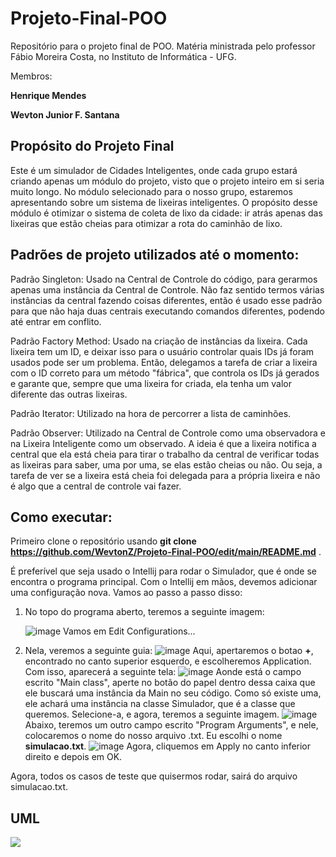 # Projeto-Final-POO
Repositório para o projeto final de POO. Matéria ministrada pelo professor Fábio Moreira Costa, no Instituto de Informática - UFG.

Membros: 

**Henrique Mendes**

**Wevton Junior F. Santana**

## Propósito do Projeto Final
Este é um simulador de Cidades Inteligentes, onde cada grupo estará criando apenas um módulo do projeto, visto que o projeto inteiro em si seria muito longo. No módulo selecionado para o nosso grupo, estaremos apresentando sobre um sistema de lixeiras inteligentes. O propósito desse módulo é otimizar o sistema de coleta de lixo da cidade: ir atrás apenas das lixeiras que estão cheias para otimizar a rota do caminhão de lixo.

## Padrões de projeto utilizados até o momento:
Padrão Singleton: Usado na Central de Controle do código, para gerarmos apenas uma instância da Central de Controle. Não faz sentido termos várias instâncias da central fazendo coisas diferentes, então é usado esse padrão para que não haja duas centrais executando comandos diferentes, podendo até entrar em conflito.

Padrão Factory Method: Usado na criação de instâncias da lixeira. Cada lixeira tem um ID, e deixar isso para o usuário controlar quais IDs já foram usados pode ser um problema. Então, delegamos a tarefa de criar a lixeira com o ID correto para um método "fábrica", que controla os IDs já gerados e garante que, sempre que uma lixeira for criada, ela tenha um valor diferente das outras lixeiras.

Padrão Iterator: Utilizado na hora de percorrer a lista de caminhões.

Padrão Observer: Utilizado na Central de Controle como uma observadora e na Lixeira Inteligente como um observado. A ideia é que a lixeira notifica a central que ela está cheia para tirar o trabalho da central de verificar todas as lixeiras para saber, uma por uma, se elas estão cheias ou não. Ou seja, a tarefa de ver se a lixeira está cheia foi delegada para a própria lixeira e não é algo que a central de controle vai fazer.

## Como executar:

Primeiro clone o repositório usando **git clone https://github.com/WevtonZ/Projeto-Final-POO/edit/main/README.md** .

É preferível que seja usado o Intellij para rodar o Simulador, que é onde se encontra o programa principal. Com o Intellij em mãos, devemos adicionar uma configuração nova. Vamos ao passo a passo disso:

1. No topo do programa aberto, teremos a seguinte imagem:

   ![image](https://github.com/user-attachments/assets/b53a5fff-ab0a-410e-a60a-748fbe791236)
  Vamos em Edit Configurations...

2. Nela, veremos a seguinte guia:
     ![image](https://github.com/user-attachments/assets/24ec05d3-2a17-4070-9e86-ca3b224eeded)
  Aqui, apertaremos o botao **+**, encontrado no canto superior esquerdo, e escolheremos Application. Com isso, aparecerá a seguinte tela:
     ![image](https://github.com/user-attachments/assets/6efd5e2c-38ac-4ca4-bcab-6c402f0d7fec)
   Aonde está o campo escrito "Main class", aperte no botão do papel dentro dessa caixa que ele buscará uma instância da Main no seu código. Como só existe uma, ele achará uma instância na classe Simulador, que é a classe que queremos. Selecione-a, e agora, teremos a seguinte imagem.
   ![image](https://github.com/user-attachments/assets/8b8ad5db-970d-4195-8eb4-0225dbed9795)
   Abaixo, teremos um outro campo escrito "Program Arguments", e nele, colocaremos o nome do nosso arquivo .txt. Eu escolhi o nome **simulacao.txt**.
   ![image](https://github.com/user-attachments/assets/002a6c3d-b72d-4842-bace-d25929187c97)
  Agora, cliquemos em Apply no canto inferior direito e depois em OK.

  Agora, todos os casos de teste que quisermos rodar, sairá do arquivo simulacao.txt.


## UML

[![](https://mermaid.ink/img/pako:eNqVVttu2zgQ_RWBfbFjW7DS2LGJIECRoECAFC3aYh9a92EiTRS2EmlQVOA0Tf9nv2N_bEe3mJKo1NWDRA7neuZCPbJQRcg4CxPIsksBsYZ0Iz16Sor3D4owT5T3WBGL55WIuCeksSiJCt-YHBLuXasQEvETQlD78wnuMMwN6M-5lmo0PqqOnmxDF5AKeQfqEi9UggZsi7MQtu9gJ1LgXqTymwRbZzqG2nrvMDNg8ox7n8pvY8NiMGKruPeZ3pd4LXa200KKUID-qAyMNL24VyzHw2E5oiKVKDRcSYOJiJE-rbiGrc96IBcgXAujVeaIkxIwgP0sIb2HwVM7awUIUVS4NbpXSZ5io2Dc5nh_k6G-Rz2iUJq1zaIxVff4Jy6pjLh9aE6yl9B8C6FR-qGF5Far3VUXskmoKYG11KiL0dQjRJuYpl43F2PuyJ6rcImuISnqlhZUuy2_hCSMJdUR7zNabLcigabyC7uZ-d03_tsWKCqSJMqKVpjVQt0uskQmMZqrxpvR-EV_KGcxqdN78KS6h3rtwsXOZL6NwOCoTKgIIVKaCiy_-Y6hsdkizLYQ3oF-W4TizHfRb-0sk6cqOxSodu3sE99SuXO0xUOfNolEDd0HIDhUbkog9krHbZmW7U8izZMCCNvyJAUhRzS8yv7TQsZfv7lAqKGzRc_OqMxR30KI5-dDzVgvDuvJF5kPac3m9BA36wLJqsC6xVGrRZmnvclYEh3DyqLvZ3x11FxgZ79ms94lU7E0CJ_98v3Bnn8OsOQa6J3q3Z8IGxZsmHdEHmzY3PePaNO777gXo8aiwv5Ci-N-4V6qpKABWetxsFSKlK3oOTzuNY1bu9H1syNcbMo-5V6GcV4DUVJsf4MX_A0pwP_-TW0IO5Pe988HRHUD177HLOZa3sUxkMFeuMOmq_OonXqXuOvnw8nYLXeH3b2-VgMMcHYVuqPr_jYMKLP42JTFWkSMG53jlKWoaZjRlpXdv2HmDlPcME7LCPSPDdvIJ5LZgvyiVNqIaZXHd4zfQpLRrpoK9S_oMwvKCPWFyqVhfFFqYPyR7Wiz8Benr4NgNV8t18erYD1lD4zP_eP5yetVEMxXwenx6fpkdfo0ZT9Lo3N_fbJcBotgsV4EwWK5PJ4yjIpOeVf_Axefp_8BO7mHGg?type=png)](https://mermaid.live/edit#pako:eNqVVttu2zgQ_RWBfbFjW7DS2LGJIECRoECAFC3aYh9a92EiTRS2EmlQVOA0Tf9nv2N_bEe3mJKo1NWDRA7neuZCPbJQRcg4CxPIsksBsYZ0Iz16Sor3D4owT5T3WBGL55WIuCeksSiJCt-YHBLuXasQEvETQlD78wnuMMwN6M-5lmo0PqqOnmxDF5AKeQfqEi9UggZsi7MQtu9gJ1LgXqTymwRbZzqG2nrvMDNg8ox7n8pvY8NiMGKruPeZ3pd4LXa200KKUID-qAyMNL24VyzHw2E5oiKVKDRcSYOJiJE-rbiGrc96IBcgXAujVeaIkxIwgP0sIb2HwVM7awUIUVS4NbpXSZ5io2Dc5nh_k6G-Rz2iUJq1zaIxVff4Jy6pjLh9aE6yl9B8C6FR-qGF5Far3VUXskmoKYG11KiL0dQjRJuYpl43F2PuyJ6rcImuISnqlhZUuy2_hCSMJdUR7zNabLcigabyC7uZ-d03_tsWKCqSJMqKVpjVQt0uskQmMZqrxpvR-EV_KGcxqdN78KS6h3rtwsXOZL6NwOCoTKgIIVKaCiy_-Y6hsdkizLYQ3oF-W4TizHfRb-0sk6cqOxSodu3sE99SuXO0xUOfNolEDd0HIDhUbkog9krHbZmW7U8izZMCCNvyJAUhRzS8yv7TQsZfv7lAqKGzRc_OqMxR30KI5-dDzVgvDuvJF5kPac3m9BA36wLJqsC6xVGrRZmnvclYEh3DyqLvZ3x11FxgZ79ms94lU7E0CJ_98v3Bnn8OsOQa6J3q3Z8IGxZsmHdEHmzY3PePaNO777gXo8aiwv5Ci-N-4V6qpKABWetxsFSKlK3oOTzuNY1bu9H1syNcbMo-5V6GcV4DUVJsf4MX_A0pwP_-TW0IO5Pe988HRHUD177HLOZa3sUxkMFeuMOmq_OonXqXuOvnw8nYLXeH3b2-VgMMcHYVuqPr_jYMKLP42JTFWkSMG53jlKWoaZjRlpXdv2HmDlPcME7LCPSPDdvIJ5LZgvyiVNqIaZXHd4zfQpLRrpoK9S_oMwvKCPWFyqVhfFFqYPyR7Wiz8Benr4NgNV8t18erYD1lD4zP_eP5yetVEMxXwenx6fpkdfo0ZT9Lo3N_fbJcBotgsV4EwWK5PJ4yjIpOeVf_Axefp_8BO7mHGg)
